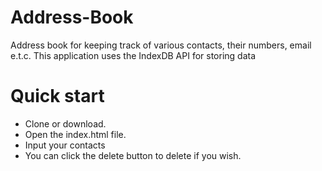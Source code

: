 # Address-Book
Address book for keeping track of various contacts, their numbers, email e.t.c.
This application uses the IndexDB API for storing data

# Quick start
- Clone or download.
- Open the index.html file.
- Input your contacts
- You can click the delete button to delete if you wish.
